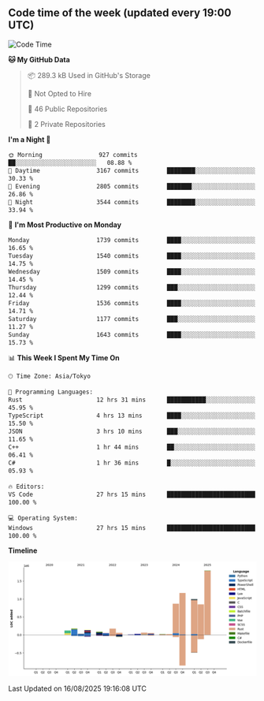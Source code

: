 ## Code time of the week (updated every 19:00 UTC)

<!--START_SECTION:waka-->
![Code Time](http://img.shields.io/badge/Code%20Time-5%2C216%20hrs%2040%20mins-blue)

**🐱 My GitHub Data** 

> 📦 289.3 kB Used in GitHub's Storage 
 > 
> 🚫 Not Opted to Hire
 > 
> 📜 46 Public Repositories 
 > 
> 🔑 2 Private Repositories 
 > 
**I'm a Night 🦉** 

```text
🌞 Morning                927 commits         ██░░░░░░░░░░░░░░░░░░░░░░░   08.88 % 
🌆 Daytime                3167 commits        ████████░░░░░░░░░░░░░░░░░   30.33 % 
🌃 Evening                2805 commits        ███████░░░░░░░░░░░░░░░░░░   26.86 % 
🌙 Night                  3544 commits        ████████░░░░░░░░░░░░░░░░░   33.94 % 
```
📅 **I'm Most Productive on Monday** 

```text
Monday                   1739 commits        ████░░░░░░░░░░░░░░░░░░░░░   16.65 % 
Tuesday                  1540 commits        ████░░░░░░░░░░░░░░░░░░░░░   14.75 % 
Wednesday                1509 commits        ████░░░░░░░░░░░░░░░░░░░░░   14.45 % 
Thursday                 1299 commits        ███░░░░░░░░░░░░░░░░░░░░░░   12.44 % 
Friday                   1536 commits        ████░░░░░░░░░░░░░░░░░░░░░   14.71 % 
Saturday                 1177 commits        ███░░░░░░░░░░░░░░░░░░░░░░   11.27 % 
Sunday                   1643 commits        ████░░░░░░░░░░░░░░░░░░░░░   15.73 % 
```


📊 **This Week I Spent My Time On** 

```text
🕑︎ Time Zone: Asia/Tokyo

💬 Programming Languages: 
Rust                     12 hrs 31 mins      ███████████░░░░░░░░░░░░░░   45.95 % 
TypeScript               4 hrs 13 mins       ████░░░░░░░░░░░░░░░░░░░░░   15.50 % 
JSON                     3 hrs 10 mins       ███░░░░░░░░░░░░░░░░░░░░░░   11.65 % 
C++                      1 hr 44 mins        ██░░░░░░░░░░░░░░░░░░░░░░░   06.41 % 
C#                       1 hr 36 mins        █░░░░░░░░░░░░░░░░░░░░░░░░   05.93 % 

🔥 Editors: 
VS Code                  27 hrs 15 mins      █████████████████████████   100.00 % 

💻 Operating System: 
Windows                  27 hrs 15 mins      █████████████████████████   100.00 % 
```

**Timeline**

![Lines of Code chart](https://raw.githubusercontent.com/SARDONYX-sard/SARDONYX-sard/main/assets/bar_graph.png)


 Last Updated on 16/08/2025 19:16:08 UTC
<!--END_SECTION:waka-->